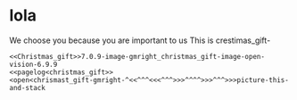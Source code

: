 # lola
We choose you because you are important to us
This is crestimas_gift- 

    <<Christmas_gift>>7.0.9-image-gmright_christmas_gift-image-open-vision-6.9.9
    <<pagelog<christmas_gift>>
    <open<chrismast_gift-gmright-^<<^^^<<<^^^>>>^^^^>>>^^^>>>picture-this-and-stack
